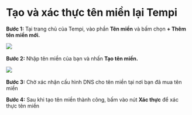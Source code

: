 # Tạo và xác thực tên miền lại Tempi

**Bước 1:** Tại trang chủ của Tempi, vào phần **Tên miền** và bấm chọn **+ Thêm tên miền mới.**

![](<../../.gitbook/assets/tên miền.png>)

**Bước 2:** Nhập tên miền của bạn và nhấn **Tạo tên miền.**

![](<../../.gitbook/assets/tên miền1.png>)

**Bước 3:** Chờ xác nhận cấu hình DNS cho tên miền tại nơi bạn đã mua tên miền

**Bước 4:** Sau khi tạo tên miền thành công, bấm vào nút **Xác thực** để xác thực tên miền

<figure><img src="../../.gitbook/assets/tên miền2.png" alt=""><figcaption></figcaption></figure>
